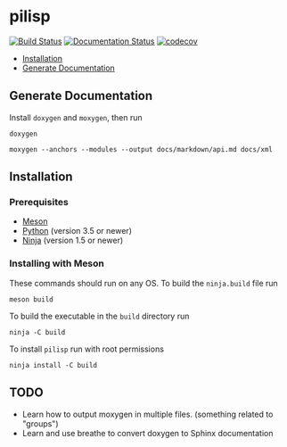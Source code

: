 # pilisp #

[![Build Status](https://travis-ci.com/parof/pilisp.svg?token=tdfVkJVdJvEzUpskJRQE&branch=master)](https://travis-ci.com/parof/pilisp) [![Documentation Status](https://readthedocs.org/projects/pilisp/badge/?version=latest)](http://pilisp.readthedocs.io/en/latest/?badge=latest) [![codecov](https://codecov.io/gh/parof/pilisp/branch/master/graph/badge.svg)](https://codecov.io/gh/parof/pilisp)

* [Installation](#installation)
* [Generate Documentation](#generatedocumentation)

## Generate Documentation ##

Install `doxygen` and `moxygen`, then run 
```
doxygen 
```

```
moxygen --anchors --modules --output docs/markdown/api.md docs/xml
```

## Installation ##

### Prerequisites ###

* [Meson](http://mesonbuild.com/)
* [Python](https://www.python.org/) (version 3.5 or newer)
* [Ninja](https://ninja-build.org/) (version 1.5 or newer)

### Installing with Meson ###

These commands should run on any OS. To build the `ninja.build` file run

```
meson build
```

To build the executable in the `build` directory run
```
ninja -C build
```

To install `pilisp` run with root permissions
```
ninja install -C build
```

## TODO ##

* Learn how to output moxygen in multiple files. (something related to "groups")
* Learn and use breathe to convert doxygen to Sphinx documentation